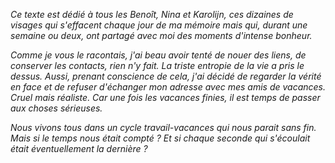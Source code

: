 *Ce texte est dédié à tous les Benoît, Nina et Karolĳn, ces dizaines de visages qui s'effacent chaque jour de ma mémoire mais qui, durant une semaine ou deux, ont partagé avec moi des moments d'intense bonheur.*

*Comme je vous le racontais, j'ai beau avoir tenté de nouer des liens, de conserver les contacts, rien n'y fait. La triste entropie de la vie a pris le dessus. Aussi, prenant conscience de cela, j'ai décidé de regarder la vérité en face et de refuser d'échanger mon adresse avec mes amis de vacances. Cruel mais réaliste. Car une fois les vacances finies, il est temps de passer aux choses sérieuses.*

*Nous vivons tous dans un cycle travail-vacances qui nous parait sans fin. Mais si le temps nous était compté ? Et si chaque seconde qui s'écoulait était éventuellement la dernière ?*


